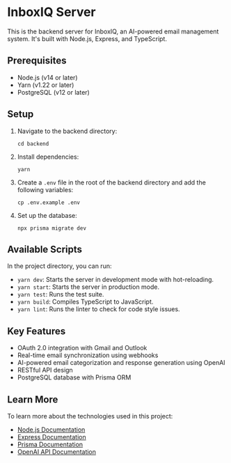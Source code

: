 # InboxIQ Server

This is the backend server for InboxIQ, an AI-powered email management system. It's built with Node.js, Express, and TypeScript.

## Prerequisites

- Node.js (v14 or later)
- Yarn (v1.22 or later)
- PostgreSQL (v12 or later)

## Setup

1. Navigate to the backend directory:
   ```
   cd backend
   ```

2. Install dependencies:
   ```
   yarn
   ```

3. Create a `.env` file in the root of the backend directory and add the following variables:
   ```
   cp .env.example .env
   ```

4. Set up the database:
   ```
   npx prisma migrate dev
   ```

## Available Scripts

In the project directory, you can run:

- `yarn dev`: Starts the server in development mode with hot-reloading.
- `yarn start`: Starts the server in production mode.
- `yarn test`: Runs the test suite.
- `yarn build`: Compiles TypeScript to JavaScript.
- `yarn lint`: Runs the linter to check for code style issues.

## Key Features

- OAuth 2.0 integration with Gmail and Outlook
- Real-time email synchronization using webhooks
- AI-powered email categorization and response generation using OpenAI
- RESTful API design
- PostgreSQL database with Prisma ORM

## Learn More

To learn more about the technologies used in this project:

- [Node.js Documentation](https://nodejs.org/en/docs/)
- [Express Documentation](https://expressjs.com/)
- [Prisma Documentation](https://www.prisma.io/docs/)
- [OpenAI API Documentation](https://beta.openai.com/docs/)
